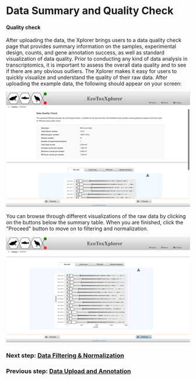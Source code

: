 # Data Summary and Quality Check


#### Quality check
After uploading the data, the Xplorer brings users to a data quality check page that provides summary information on the samples, experimental design, counts, and gene annotation success, as well as standard visualization of data quality. Prior to conducting any kind of data analysis in transcriptomics, it is important to assess the overall data quality and to see if there are any obvious outliers. The Xplorer makes it easy for users to quickly visualize and understand the quality of their raw data. After uploading the example data, the following should appear on your screen:

![Image](RNAseq_upload_summary.png)

You can browse through different visualizations of the raw data by clicking on the buttons below the summary table. When you are finished, click the "Proceed" button to move on to filtering and normalization. 

![Image](RNAseq_prefiltering_boxplot.png)

### Next step: [Data Filtering & Normalization](rnaseq_filtering.md)
### Previous step: [Data Upload and Annotation](rnaseq_upload.md)

